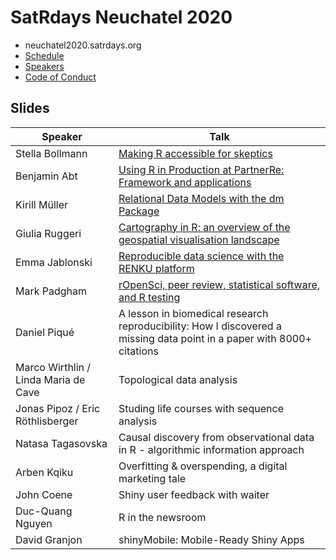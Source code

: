 # SatRdays Neuchatel 2020

- neuchatel2020.satrdays.org
- [Schedule](https://neuchatel2020.satrdays.org/#schedule)
- [Speakers](https://neuchatel2020.satrdays.org/#portfolio)
- [Code of Conduct](https://knowledgebase.satrdays.org/diversity/)

## Slides

|Speaker   | Talk  |
|---|---|
| Stella Bollmann  | [Making R accessible for skeptics](https://drive.google.com/file/d/1makjK2S4KQCFZtXlkzzONswzLyEFfyey/view?usp=sharing)  |
| Benjamin Abt  | [Using R in Production at PartnerRe: Framework and applications](https://drive.google.com/file/d/1UmiW8zsVFg6SY9rwAg7Hd0CefS0EClKC/view?usp=sharing)  |
| Kirill Müller |  [Relational Data Models with the dm Package](https://krlmlr.github.io/dm-slides/index.html#1) |
| Giulia Ruggeri  | [Cartography in R: an overview of the geospatial visualisation landscape](https://drive.google.com/file/d/1de3dTrAj90e2R9zp9gYPy2kdCjbzdvvK/view?usp=sharing)  |
| Emma Jablonski  |  [Reproducible data science with the RENKU platform](https://drive.google.com/file/d/1-7JD0j2F_lMrmrN4FQTBpVHdDiBszCm7/view?usp=sharing) |
| Mark Padgham  |  [rOpenSci, peer review, statistical software, and R testing](https://mpadge.github.io/satRday-neuchatel-2020/#1) |
| Daniel Piqué  |  A lesson in biomedical research reproducibility: How I discovered a missing data point in a paper with 8000+ citations |
| Marco Wirthlin / Linda Maria de Cave  | Topological data analysis|
| Jonas Pipoz / Eric Röthlisberger  | Studing life courses with sequence analysis|
| Natasa Tagasovska  | Causal discovery from observational data in R - algorithmic information approach  |
| Arben Kqiku| Overfitting & overspending, a digital marketing tale |
| John Coene | Shiny user feedback with waiter |
| Duc-Quang Nguyen|  R in the newsroom |
| David Granjon| shinyMobile: Mobile-Ready Shiny Apps  |

